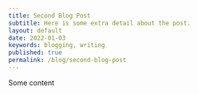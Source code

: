 ```yaml
---
title: Second Blog Post
subtitle: Here is some extra detail about the post.
layout: default
date: 2022-01-03
keywords: blogging, writing
published: true
permalink: /blog/second-blog-post
---
```

Some content